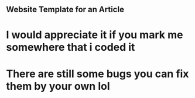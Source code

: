 ## Website Template for an Article

# I would appreciate it if you mark me somewhere that i coded it
# There are still some bugs you can fix them by your own lol
